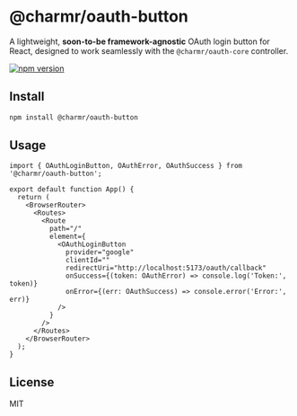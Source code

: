 # @charmr/oauth-button  
A lightweight, **soon-to-be framework-agnostic** OAuth login button for React, designed to work seamlessly with the `@charmr/oauth-core` controller.

[![npm version](https://img.shields.io/npm/v/@charmr/oauth-button.svg)](https://www.npmjs.com/package/@charmr/oauth-button)
 
## Install  
```bash  
npm install @charmr/oauth-button  
```  
## Usage  
```tsx 
import { OAuthLoginButton, OAuthError, OAuthSuccess } from '@charmr/oauth-button';

export default function App() {
  return (
    <BrowserRouter>
      <Routes>
        <Route
          path="/"
          element={
            <OAuthLoginButton
              provider="google"
              clientId=""
              redirectUri="http://localhost:5173/oauth/callback"
              onSuccess={(token: OAuthError) => console.log('Token:', token)}
              onError={(err: OAuthSuccess) => console.error('Error:', err)}
            />
          }
        />
      </Routes>
    </BrowserRouter>
  );
}
```  
## License  
MIT
